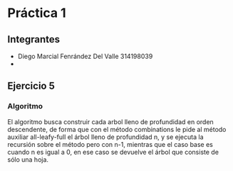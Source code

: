 # Práctica 1

## Integrantes 

- Diego Marcial Fenrández Del Valle 314198039 
-  
## Ejercicio 5

### Algoritmo

El algoritmo busca construir cada arbol lleno de profundidad en orden descendente, de forma que con el método combinations le pide al método auxiliar all-leafy-full
el árbol lleno de profundidad n, y se ejecuta la recursión sobre el método pero con n-1, mientras que el caso base es cuando n es igual a 0, en ese caso se devuelve el árbol que consiste de sólo una hoja.
